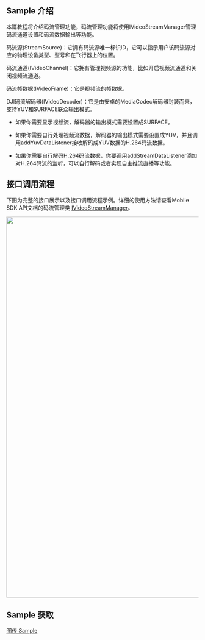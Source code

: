 ## Sample 介绍

本篇教程将介绍码流管理功能，码流管理功能将使用IVideoStreamManager管理码流通道设置和码流数据输出等功能。

码流源(StreamSource)：它拥有码流源唯一标识ID，它可以指示用户该码流源对应的物理设备类型、型号和在飞行器上的位置。

码流通道(IVideoChannel)：它拥有管理视频源的功能，比如开启视频流通道和关闭视频流通道。

码流帧数据(IVideoFrame)：它是视频流的帧数据。

DJI码流解码器(IVideoDecoder)：它是由安卓的MediaCodec解码器封装而来，支持YUV和SURFACE联众输出模式。

* 如果你需要显示视频流，解码器的输出模式需要设置成SURFACE。

* 如果你需要自行处理视频流数据，解码器的输出模式需要设置成YUV，并且调用addYuvDataListener接收解码成YUV数据的H.264码流数据。

* 如果你需要自行解码H.264码流数据，你要调用addStreamDataListener添加对H.264码流的监听，可以自行解码或者实现自主推流直播等功能。

## 接口调用流程

下图为完整的接口展示以及接口调用流程示例。详细的使用方法请查看Mobile SDK API文档的码流管理类 [IVideoStreamManager](https://developer.dji.com/cn/api-reference-v5/android-api/Components/IMediaDataCenter/IVideoStreamManager.html)。


<div align=center><img src="https://terra-1-g.djicdn.com/84f990b0bbd145e6a3930de0c55d3b2b/admin/doc/4214f2ce-6f89-4eb6-9973-8279f146caf8.png" width="1000"></div>

## Sample 获取

[图传 Sample](https://github.com/dji-sdk/Mobile-SDK-Android-V5/tree/dev-sdk-main/SampleCode-V5/android-sdk-v5-sample/src/main/java/dji/sampleV5/aircraft)
